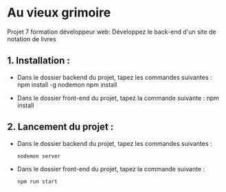 # Au vieux grimoire
Projet 7 formation développeur web: Développez le back-end d'un site de notation de livres

## 1. Installation :
- Dans le dossier backend du projet, tapez les commandes suivantes :
    npm install -g nodemon
    npm install

- Dans le dossier front-end du projet, tapez la commande suivante :
    npm install

## 2. Lancement du projet :
- Dans le dossier backend du projet, tapez les commandes suivantes :

    `nodemon server`

- Dans le dossier front-end du projet, tapez la commande suivante :

    `npm run start`


